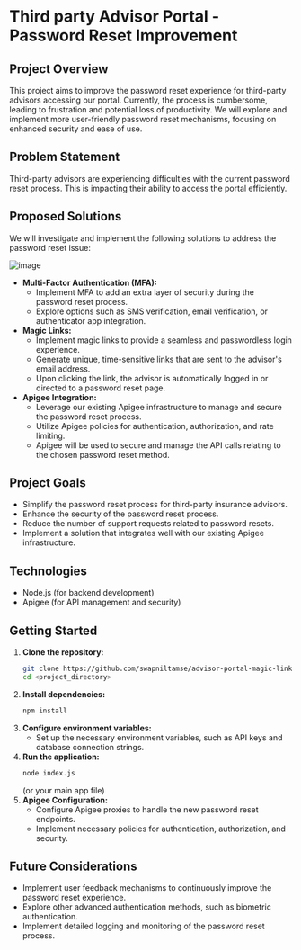 # Third party Advisor Portal - Password Reset Improvement

## Project Overview

This project aims to improve the password reset experience for third-party advisors accessing our portal. 
Currently, the process is cumbersome, leading to frustration and potential loss of productivity. 
We will explore and implement more user-friendly password reset mechanisms, focusing on enhanced security and ease of use.

## Problem Statement

Third-party advisors are experiencing difficulties with the current password reset process. 
This is impacting their ability to access the portal efficiently.

## Proposed Solutions

We will investigate and implement the following solutions to address the password reset issue:

![image](https://github.com/user-attachments/assets/ff61f570-f344-4d1e-9b91-034f9ac33a2d)


* **Multi-Factor Authentication (MFA):**
    * Implement MFA to add an extra layer of security during the password reset process.
    * Explore options such as SMS verification, email verification, or authenticator app integration.
* **Magic Links:**
    * Implement magic links to provide a seamless and passwordless login experience.
    * Generate unique, time-sensitive links that are sent to the advisor's email address.
    * Upon clicking the link, the advisor is automatically logged in or directed to a password reset page.
* **Apigee Integration:**
    * Leverage our existing Apigee infrastructure to manage and secure the password reset process.
    * Utilize Apigee policies for authentication, authorization, and rate limiting.
    * Apigee will be used to secure and manage the API calls relating to the chosen password reset method.

## Project Goals

* Simplify the password reset process for third-party insurance advisors.
* Enhance the security of the password reset process.
* Reduce the number of support requests related to password resets.
* Implement a solution that integrates well with our existing Apigee infrastructure.

## Technologies

* Node.js (for backend development)
* Apigee (for API management and security)

## Getting Started

1.  **Clone the repository:**
    ```bash
    git clone https://github.com/swapniltamse/advisor-portal-magic-link-mfa
    cd <project_directory>
    ```
2.  **Install dependencies:**
    ```bash
    npm install
    ```
3.  **Configure environment variables:**
    * Set up the necessary environment variables, such as API keys and database connection strings.
4.  **Run the application:**
    ```bash
    node index.js
    ```
    (or your main app file)
5.  **Apigee Configuration:**
    * Configure Apigee proxies to handle the new password reset endpoints.
    * Implement necessary policies for authentication, authorization, and security.

## Future Considerations

* Implement user feedback mechanisms to continuously improve the password reset experience.
* Explore other advanced authentication methods, such as biometric authentication.
* Implement detailed logging and monitoring of the password reset process.


